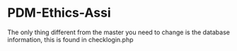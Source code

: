 # PDM-Ethics-Assi

The only thing different from the master you need to change is the database information, this is found in checklogin.php

